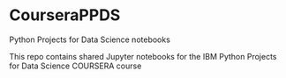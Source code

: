 # CourseraPPDS
Python Projects for Data Science notebooks

This repo contains shared Jupyter notebooks for the IBM Python Projects for Data Science COURSERA course

